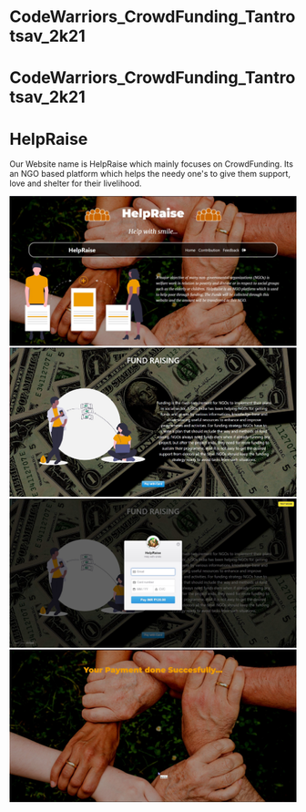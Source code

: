 # CodeWarriors_CrowdFunding_Tantrotsav_2k21
# CodeWarriors_CrowdFunding_Tantrotsav_2k21
<html>
<head>
<title> HelpRaise </title>
</head>
<body>
<h1>HelpRaise</h1>
<p>Our Website name is HelpRaise which mainly focuses on CrowdFunding. Its an NGO based platform which helps the needy one's to give them support, love and shelter for their livelihood.</p>
<img src="ss1.jpg">
<img src="ss2.jpg">
<img src="ss3.jpg">
<img src="ss4.jpg">
</body>
</html>
